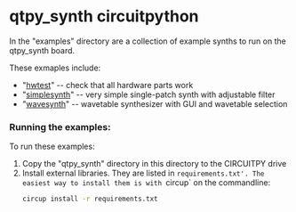 
qtpy_synth circuitpython
========================

In the "examples" directory are a collection of example synths to run on the qtpy_synth board.

These exmaples include:
- "[hwtest](./examples/hwtest)" -- check that all hardware parts work
- "[simplesynth](./examples/simplesynth)" -- very simple single-patch synth with adjustable filter
- "[wavesynth](./examples/wavesynth)" -- wavetable synthesizer with GUI and wavetable selection

### Running the examples:

To run these examples:

1. Copy the "qtpy_synth" directory in this directory to the CIRCUITPY drive
2. Install external libraries. They are listed in `requirements.txt'.
The easiest way to install them is with `circup` on the commandline:
    ```sh
    circup install -r requirements.txt
    ```
